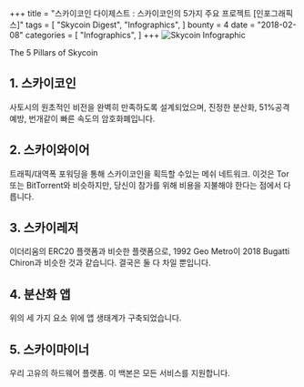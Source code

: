 +++
title = "스카이코인 다이제스트 : 스카이코인의 5가지 주요 프로젝트 [인포그래픽스]"
tags = [
    "Skycoin Digest",
    "Infographics",
]
bounty = 4
date = "2018-02-08"
categories = [
    "Infographics",
]
+++
![Skycoin Infographic](/img/The-Five-Pillars-of-the-Skycoin-Cryptocurrency.jpg)

The 5 Pillars of Skycoin

## __1. 스카이코인__

사토시의 원초적인 비전을 완벽히 만족하도록 설계되었으며, 진정한 분산화, 51%공격 예방, 번개같이 빠른 속도의 암호화폐입니다.

## __2. 스카이와이어__

트래픽/대역폭 포워딩을 통해 스카이코인을 획득할 수있는 메쉬 네트워크. 이것은 Tor 또는 BitTorrent와 비슷하지만, 당신이 참가를 위해 비용을 지불해야 한다는 점에서 다릅니다.

## __3. 스카이레저__

이더리움의 ERC20 플랫폼과 비슷한 플랫폼으로, 1992 Geo Metro이 2018 Bugatti Chiron과 비슷한 것과 같습니다. 결국은 둘 다 차일 뿐입니다.

## __4. 분산화 앱__

위의 세 가지 요소 위에 앱 생태계가 구축되었습니다.

## __5. 스카이마이너__
우리 고유의 하드웨어 플랫폼. 이 백본은 모든 서비스를 지원합니다.
